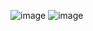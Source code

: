 ![image](https://user-images.githubusercontent.com/96287600/156367866-8eb835b7-dedf-4392-a00b-3e1f43dda3ed.png)
![image](https://user-images.githubusercontent.com/96287600/156368491-fdc752fd-0ac0-4a8c-9da7-db2bb19ee7d1.png)

